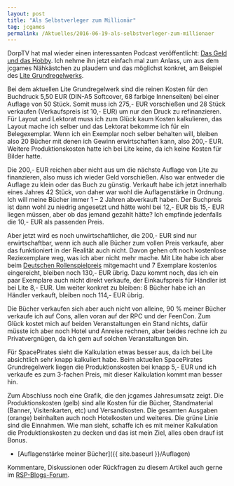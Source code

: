 ```yaml
---
layout: post
title: "Als Selbstverleger zum Millionär"
tag: jcgames
permalink: /Aktuelles/2016-06-19-als-selbstverleger-zum-millionaer
---
```


DorpTV hat mal wieder einen interessanten Podcast veröffentlicht: [Das Geld und das Hobby](https://www.die-dorp.de/index.php/dorpcast/2053-dorpcast-78-das-geld-und-das-hobby). Ich nehme ihn jetzt einfach mal zum Anlass, um aus dem jcgames Nähkästchen zu plaudern und das möglichst konkret, am Beispiel des [Lite Grundregelwerks](https://lite.jcgames.de/Produkte).

Bei dem aktuellen Lite Grundregelwerk sind die reinen Kosten für den Buchdruck 5,50 EUR (DIN-A5 Softcover, 68 farbige Innenseiten) bei einer Auflage von 50 Stück. Somit muss ich 275,- EUR vorschießen und 28 Stück verkaufen (Verkaufspreis ist 10,- EUR) um nur den Druck zu refinanzieren. Für Layout und Lektorat muss ich zum Glück kaum Kosten kalkulieren, das Layout mache ich selber und das Lektorat bekomme ich für ein Belegexemplar. Wenn ich ein Exemplar noch selber behalten will, bleiben also 20 Bücher mit denen ich Gewinn erwirtschaften kann, also 200,- EUR. Weitere Produktionskosten hatte ich bei Lite keine, da ich keine Kosten für Bilder hatte.

Die 200,- EUR reichen aber nicht aus um die nächste Auflage von Lite zu finanzieren, also muss ich wieder Geld vorschießen. Also war entweder die Auflage zu klein oder das Buch zu günstig. Verkauft habe ich jetzt innerhalb eines Jahres 42 Stück, von daher war wohl die Auflagenstärke in Ordnung. Ich will meine Bücher immer 1 &ndash; 2 Jahren abverkauft haben. Der Buchpreis ist dann wohl zu niedrig angesetzt und hätte wohl bei 12,- EUR bis 15,- EUR liegen müssen, aber ob das jemand gezahlt hätte? Ich empfinde jedenfalls die 10,- EUR als passenden Preis.

Aber jetzt wird es noch unwirtschaftlicher, die 200,- EUR sind nur erwirtschaftbar, wenn ich auch alle Bücher zum vollen Preis verkaufe, aber das funktioniert in der Realität auch nicht. Davon gehen oft noch kostenlose Reziexemplare weg, was ich aber nicht mehr mache. Mit Lite habe ich aber beim [Deutschen Rollenspielpreis](http://www.deutscher-rollenspielpreis.de/) mitgemacht und 7 Exemplare kostenlos eingereicht, bleiben noch 130,- EUR übrig. Dazu kommt noch, das ich ein paar Exemplare auch nicht direkt verkaufe, der Einkaufspreis für Händler ist bei Lite 8,- EUR. Um weiter konkret zu bleiben: 8 Bücher habe ich an Händler verkauft, bleiben noch 114,- EUR übrig.

Die Bücher verkaufen sich aber auch nicht von alleine, 90 % meiner Bücher verkaufe ich auf Cons, allen voran auf der RPC und der FeenCon. Zum Glück kostet mich auf beiden Veranstaltungen ein Stand nichts, dafür müsste ich aber noch Hotel und Anreise rechnen, aber beides rechne ich zu Privatvergnügen, da ich gern auf solchen Veranstaltungen bin.

Für SpacePirates sieht die Kalkulation etwas besser aus, da ich bei Lite absichtlich sehr knapp kalkuliert habe. Beim aktuellen SpacePirates Grundregelwerk liegen die Produktionskosten bei knapp 5,- EUR und ich verkaufe es zum 3-fachen Preis, mit dieser Kalkulation kommt man besser hin.

Zum Abschluss noch eine Grafik, die den jcgames Jahresumsatz zeigt. Die Produktionskosten (gelb) sind alle Kosten für die Bücher, Standmaterial (Banner, Visitenkarten, etc) und Versandkosten. Die gesamten Ausgaben (orange) beinhalten auch noch Hotelkosten und weiteres. Die grüne Linie sind die Einnahmen. Wie man sieht, schaffe ich es mit meiner Kalkulation die Produktionskosten zu decken und das ist mein Ziel, alles oben drauf ist Bonus.



- [Auflagenstärke meiner Bücher]({{ site.baseurl }}/Auflagen)

Kommentare, Diskussionen oder Rückfragen zu diesem Artikel auch gerne im [RSP-Blogs-Forum](http://forum.rsp-blogs.de/diskussion-und-kommentare/(jcgames)-als-selbstverleger-zum-millionar/).


